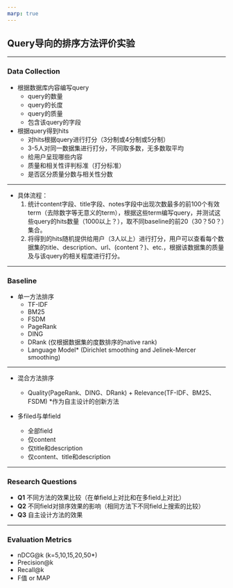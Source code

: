 ```yaml
---
marp: true
---
```

## Query导向的排序方法评价实验
---
### Data Collection

- 根据数据库内容编写query
    - query的数量
    - query的长度
    - query的质量
    - 包含该query的字段
- 根据query得到hits
    - 对hits根据query进行打分（3分制或4分制或5分制）
    - 3-5人对同一数据集进行打分，不同取多数，无多数取平均
    - 给用户呈现哪些内容
    - 质量和相关性评判标准（打分标准）
    - 是否区分质量分数与相关性分数
---
- 具体流程：
    1. 统计content字段、title字段、notes字段中出现次数最多的前100个有效term（去除数字等无意义的term），根据这些term编写query，并测试这些query的hits数量（1000以上？），取不同baseline的前20（30？50？）集合。
    2. 将得到的hits随机提供给用户（3人以上）进行打分，用户可以查看每个数据集的title、description、url、(content？)、etc.，根据该数据集的质量及与该query的相关程度进行打分。
---

### Baseline

- 单一方法排序
    - TF-IDF
    - BM25
    - FSDM
    - PageRank
    - DING
    - DRank (仅根据数据集的度数排序的native rank)
    - Language Model* (Dirichlet smoothing and Jelinek-Mercer smoothing)
---
- 混合方法排序
    - Quality(PageRank、DING、DRank) + Relevance(TF-IDF、BM25、FSDM)
    *作为自主设计的创新方法

- 多filed与单field
    - 全部field
    - 仅content
    - 仅title和description
    - 仅content、title和description
---
### Research Questions

- **Q1** 不同方法的效果比较（在单field上对比和在多field上对比）
- **Q2** 不同field对排序效果的影响（相同方法下不同field上搜索的比较）
- **Q3** 自主设计方法的效果

---
### Evaluation Metrics

- nDCG@k (k=5,10,15,20,50*)
- Precision@k
- Recall@k
- F值 or MAP